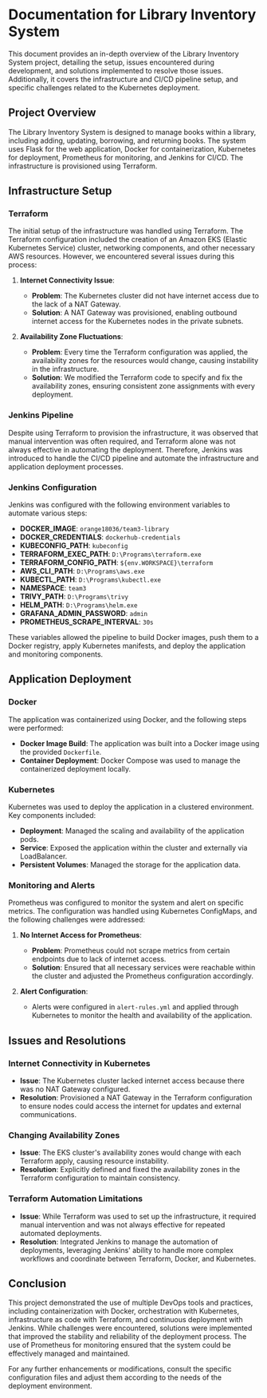 # Documentation for Library Inventory System

This document provides an in-depth overview of the Library Inventory System project, detailing the setup, issues encountered during development, and solutions implemented to resolve those issues. Additionally, it covers the infrastructure and CI/CD pipeline setup, and specific challenges related to the Kubernetes deployment.

## Project Overview

The Library Inventory System is designed to manage books within a library, including adding, updating, borrowing, and returning books. The system uses Flask for the web application, Docker for containerization, Kubernetes for deployment, Prometheus for monitoring, and Jenkins for CI/CD. The infrastructure is provisioned using Terraform.

## Infrastructure Setup

### Terraform

The initial setup of the infrastructure was handled using Terraform. The Terraform configuration included the creation of an Amazon EKS (Elastic Kubernetes Service) cluster, networking components, and other necessary AWS resources. However, we encountered several issues during this process:

1. **Internet Connectivity Issue**:

   - **Problem**: The Kubernetes cluster did not have internet access due to the lack of a NAT Gateway.
   - **Solution**: A NAT Gateway was provisioned, enabling outbound internet access for the Kubernetes nodes in the private subnets.

2. **Availability Zone Fluctuations**:
   - **Problem**: Every time the Terraform configuration was applied, the availability zones for the resources would change, causing instability in the infrastructure.
   - **Solution**: We modified the Terraform code to specify and fix the availability zones, ensuring consistent zone assignments with every deployment.

### Jenkins Pipeline

Despite using Terraform to provision the infrastructure, it was observed that manual intervention was often required, and Terraform alone was not always effective in automating the deployment. Therefore, Jenkins was introduced to handle the CI/CD pipeline and automate the infrastructure and application deployment processes.

### Jenkins Configuration

Jenkins was configured with the following environment variables to automate various steps:

- **DOCKER_IMAGE**: `orange18036/team3-library`
- **DOCKER_CREDENTIALS**: `dockerhub-credentials`
- **KUBECONFIG_PATH**: `kubeconfig`
- **TERRAFORM_EXEC_PATH**: `D:\Programs\terraform.exe`
- **TERRAFORM_CONFIG_PATH**: `${env.WORKSPACE}\terraform`
- **AWS_CLI_PATH**: `D:\Programs\aws.exe`
- **KUBECTL_PATH**: `D:\Programs\kubectl.exe`
- **NAMESPACE**: `team3`
- **TRIVY_PATH**: `D:\Programs\trivy`
- **HELM_PATH**: `D:\Programs\helm.exe`
- **GRAFANA_ADMIN_PASSWORD**: `admin`
- **PROMETHEUS_SCRAPE_INTERVAL**: `30s`

These variables allowed the pipeline to build Docker images, push them to a Docker registry, apply Kubernetes manifests, and deploy the application and monitoring components.

## Application Deployment

### Docker

The application was containerized using Docker, and the following steps were performed:

- **Docker Image Build**: The application was built into a Docker image using the provided `Dockerfile`.
- **Container Deployment**: Docker Compose was used to manage the containerized deployment locally.

### Kubernetes

Kubernetes was used to deploy the application in a clustered environment. Key components included:

- **Deployment**: Managed the scaling and availability of the application pods.
- **Service**: Exposed the application within the cluster and externally via LoadBalancer.
- **Persistent Volumes**: Managed the storage for the application data.

### Monitoring and Alerts

Prometheus was configured to monitor the system and alert on specific metrics. The configuration was handled using Kubernetes ConfigMaps, and the following challenges were addressed:

1. **No Internet Access for Prometheus**:

   - **Problem**: Prometheus could not scrape metrics from certain endpoints due to lack of internet access.
   - **Solution**: Ensured that all necessary services were reachable within the cluster and adjusted the Prometheus configuration accordingly.

2. **Alert Configuration**:
   - Alerts were configured in `alert-rules.yml` and applied through Kubernetes to monitor the health and availability of the application.

## Issues and Resolutions

### Internet Connectivity in Kubernetes

- **Issue**: The Kubernetes cluster lacked internet access because there was no NAT Gateway configured.
- **Resolution**: Provisioned a NAT Gateway in the Terraform configuration to ensure nodes could access the internet for updates and external communications.

### Changing Availability Zones

- **Issue**: The EKS cluster's availability zones would change with each Terraform apply, causing resource instability.
- **Resolution**: Explicitly defined and fixed the availability zones in the Terraform configuration to maintain consistency.

### Terraform Automation Limitations

- **Issue**: While Terraform was used to set up the infrastructure, it required manual intervention and was not always effective for repeated automated deployments.
- **Resolution**: Integrated Jenkins to manage the automation of deployments, leveraging Jenkins' ability to handle more complex workflows and coordinate between Terraform, Docker, and Kubernetes.

## Conclusion

This project demonstrated the use of multiple DevOps tools and practices, including containerization with Docker, orchestration with Kubernetes, infrastructure as code with Terraform, and continuous deployment with Jenkins. While challenges were encountered, solutions were implemented that improved the stability and reliability of the deployment process. The use of Prometheus for monitoring ensured that the system could be effectively managed and maintained.

For any further enhancements or modifications, consult the specific configuration files and adjust them according to the needs of the deployment environment.
